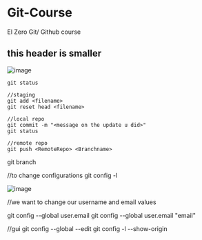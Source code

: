 # Git-Course
El Zero Git/ Github course 


## this header is smaller

![image](https://user-images.githubusercontent.com/99322823/220262243-ee21d313-7216-4ff7-b569-045059647578.png)


```
git status

//staging
git add <filename>
git reset head <filename>

//local repo
git commit -m "<message on the update u did>"
git status

//remote repo
git push <RemoteRepo> <Branchname>
```

git branch 

//to change configurations
git config -l

![image](https://user-images.githubusercontent.com/99322823/220272197-b5df2cdb-3360-4be7-9c96-1f9135165cf5.png)

//we want to change our username and email values

git config --global user.email
git config --global user.email  "email"

//gui
git config --global --edit
git config -l --show-origin
